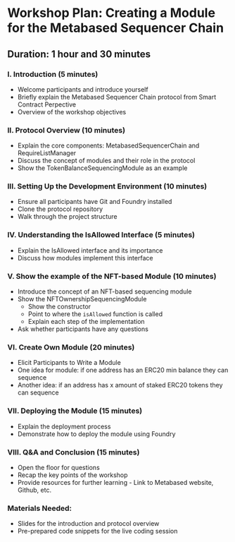 # Workshop Plan: Creating a Module for the Metabased Sequencer Chain

## Duration: 1 hour and 30 minutes

### I. Introduction (5 minutes)

- Welcome participants and introduce yourself
- Briefly explain the Metabased Sequencer Chain protocol from Smart Contract Perpective
- Overview of the workshop objectives

### II. Protocol Overview (10 minutes)

- Explain the core components: MetabasedSequencerChain and RequireListManager
- Discuss the concept of modules and their role in the protocol
- Show the TokenBalanceSequencingModule as an example

### III. Setting Up the Development Environment (10 minutes)

- Ensure all participants have Git and Foundry installed
- Clone the protocol repository
- Walk through the project structure

### IV. Understanding the IsAllowed Interface (5 minutes)

- Explain the IsAllowed interface and its importance
- Discuss how modules implement this interface

### V. Show the example of the NFT-based Module (10 minutes)

- Introduce the concept of an NFT-based sequencing module
- Show the NFTOwnershipSequencingModule
  - Show the constructor
  - Point to where the `isAllowed` function is called
  - Explain each step of the implementation
- Ask whether participants have any questions

### VI. Create Own Module (20 minutes)

- Elicit Participants to Write a Module
- One idea for module: if one address has an ERC20 min balance they can sequence
- Another idea: if an address has x amount of staked ERC20 tokens they can sequence

### VII. Deploying the Module (15 minutes)

- Explain the deployment process
- Demonstrate how to deploy the module using Foundry

### VIII. Q&A and Conclusion (15 minutes)

- Open the floor for questions
- Recap the key points of the workshop
- Provide resources for further learning - Link to Metabased website, Github, etc.

### Materials Needed:

- Slides for the introduction and protocol overview
- Pre-prepared code snippets for the live coding session
